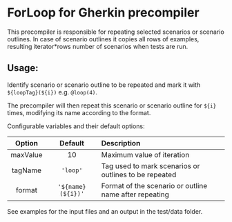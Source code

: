# ForLoop for Gherkin precompiler

This precompiler is responsible for repeating selected scenarios or scenario outlines.
In case of scenario outlines it copies all rows of examples, resulting iterator*rows number of scenarios when tests are run.


## Usage:

Identify scenario or scenario outline to be repeated and mark it with `${loopTag}(${i})` e.g. `@loop(4)`.

The precompiler will then repeat this scenario or scenario outline for `${i}` times, modifying its name according to the format.

Configurable variables and their default options:

| Option | Default | Description |
|:------:|:-------:|:------------|
| maxValue | 10 | Maximum value of iteration |
| tagName | `'loop'` | Tag used to mark scenarios or outlines to be repeated |
| format | `'${name} (${i})'` | Format of the scenario or outline name after repeating |

See examples for the input files and an output in the test/data folder.